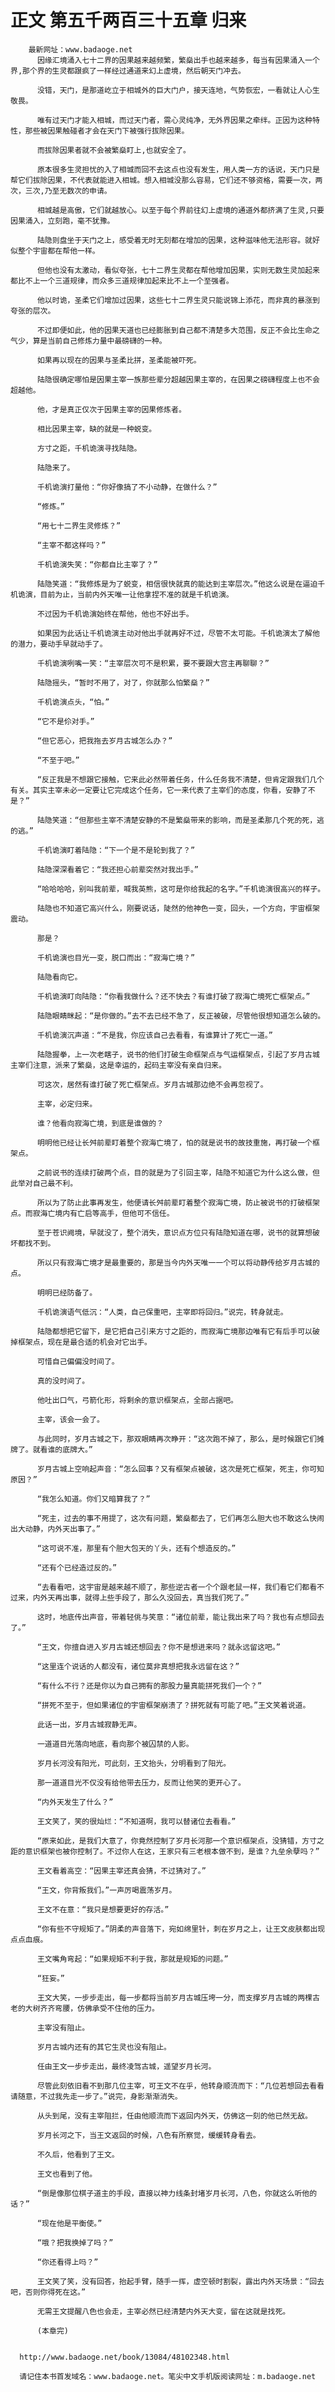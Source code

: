# 正文 第五千两百三十五章 归来
        最新网址：www.badaoge.net
          因缘汇境涌入七十二界的因果越来越频繁，繁燊出手也越来越多，每当有因果涌入一个界,那个界的生灵都跟疯了一样经过通道来幻上虚境，然后朝天门冲去。
      
          没错，天门，是那道屹立于相城外的巨大门户，接天连地，气势恢宏，一看就让人心生敬畏。
      
          唯有过天门才能入相城，而过天门者，需心灵纯净，无外界因果之牵绊。正因为这种特性，那些被因果触碰者才会在天门下被强行拔除因果。
      
          而拔除因果者就不会被繁燊盯上,也就安全了。
      
          原本很多生灵担忧的入了相城而回不去这点也没有发生，用人类一方的话说，天门只是帮它们拔除因果，不代表就能进入相城。想入相城没那么容易，它们还不够资格，需要一次，两次，三次,乃至无数次的申请。
      
          相城越是高傲，它们就越放心。以至于每个界前往幻上虚境的通道外都挤满了生灵,只要因果涌入，立刻跑，毫不犹豫。
      
          陆隐则盘坐于天门之上，感受着无时无刻都在增加的因果，这种滋味他无法形容。就好似整个宇宙都在帮他一样。
      
          但他也没有太激动，看似夸张，七十二界生灵都在帮他增加因果，实则无数生灵加起来都比不上一个三道规律，而众多三道规律加起来比不上一个至强者。
      
          他以时诡，圣柔它们增加过因果，这些七十二界生灵只能说锦上添花，而非真的暴涨到夸张的层次。
      
          不过即便如此，他的因果天道也已经膨胀到自己都不清楚多大范围，反正不会比生命之气少，算是当前自己修炼力量中最磅礴的一种。
      
          如果再以现在的因果与圣柔比拼，圣柔能被吓死。
      
          陆隐很确定哪怕是因果主宰一族那些辈分超越因果主宰的，在因果之磅礴程度上也不会超越他。
      
          他，才是真正仅次于因果主宰的因果修炼者。
      
          相比因果主宰，缺的就是一种蜕变。
      
          方寸之距，千机诡演寻找陆隐。
      
          陆隐来了。
      
          千机诡演打量他：“你好像搞了不小动静，在做什么？”
      
          “修炼。”
      
          “用七十二界生灵修炼？”
      
          “主宰不都这样吗？”
      
          千机诡演失笑：“你都自比主宰了？”
      
          陆隐笑道：“我修炼是为了蜕变，相信很快就真的能达到主宰层次。”他这么说是在逼迫千机诡演，目前为止，当前内外天唯一让他拿捏不准的就是千机诡演。
      
          不过因为千机诡演始终在帮他，他也不好出手。
      
          如果因为此话让千机诡演主动对他出手就再好不过，尽管不太可能。千机诡演太了解他的潜力，要动手早就动手了。
      
          千机诡演咧嘴一笑：“主宰层次可不是积累，要不要跟大宫主再聊聊？”
      
          陆隐摇头，“暂时不用了，对了，你就那么怕繁燊？”
      
          千机诡演点头，“怕。”
      
          “它不是伱对手。”
      
          “但它恶心，把我拖去岁月古城怎么办？”
      
          “不至于吧。”
      
          “反正我是不想跟它接触，它来此必然带着任务，什么任务我不清楚，但肯定跟我们几个有关。其实主宰未必一定要让它完成这个任务，它一来代表了主宰们的态度，你看，安静了不是？”
      
          陆隐笑道：“但那些主宰不清楚安静的不是繁燊带来的影响，而是圣柔那几个死的死，逃的逃。”
      
          千机诡演盯着陆隐：“下一个是不是轮到我了？”
      
          陆隐深深看着它：“我还担心前辈突然对我出手。”
      
          “哈哈哈哈，别叫我前辈，喊我英熊，这可是你给我起的名字。”千机诡演很高兴的样子。
      
          陆隐也不知道它高兴什么，刚要说话，陡然的他神色一变，回头，一个方向，宇宙框架震动。
      
          那是？
      
          千机诡演也目光一变，脱口而出：“寂海亡境？”
      
          陆隐看向它。
      
          千机诡演盯向陆隐：“你看我做什么？还不快去？有谁打破了寂海亡境死亡框架点。”
      
          陆隐眼睛眯起：“是你做的。”去不去已经不急了，反正被破，尽管他很想知道怎么破的。
      
          千机诡演沉声道：“不是我，你应该自己去看看，有谁算计了死亡一道。”
      
          陆隐握拳，上一次老瞎子，说书的他们打破生命框架点与气运框架点，引起了岁月古城主宰们注意，派来了繁燊，这是幸运的，起码主宰没有亲自归来。
      
          可这次，居然有谁打破了死亡框架点。岁月古城那边绝不会再忽视了。
      
          主宰，必定归来。
      
          谁？他看向寂海亡境，到底是谁做的？
      
          明明他已经让长舛前辈盯着整个寂海亡境了，怕的就是说书的故技重施，再打破一个框架点。
      
          之前说书的连续打破两个点，目的就是为了引回主宰，陆隐不知道它为什么这么做，但此举对自己最不利。
      
          所以为了防止此事再发生，他便请长舛前辈盯着整个寂海亡境，防止被说书的打破框架点。而寂海亡境内有亡启等高手，但他可不信任。
      
          至于苍识阙境，早就没了，整个消失，意识点方位只有陆隐知道在哪，说书的就算想破坏都找不到。
      
          所以只有寂海亡境才是最重要的，那是当今内外天唯一一个可以将动静传给岁月古城的点。
      
          明明已经防备了。
      
          千机诡演语气低沉：“人类，自己保重吧，主宰即将回归。”说完，转身就走。
      
          陆隐都想把它留下，是它把自己引来方寸之距的，而寂海亡境那边唯有它有后手可以破掉框架点，现在是最合适的机会对它出手。
      
          可惜自己偏偏没时间了。
      
          真的没时间了。
      
          他吐出口气，弓箭化形，将剩余的意识框架点，全部占据吧。
      
          主宰，该会一会了。
      
          与此同时，岁月古城之下，那双眼睛再次睁开：“这次跑不掉了，那么，是时候跟它们摊牌了。就看谁的底牌大。”
      
          岁月古城上空响起声音：“怎么回事？又有框架点被破，这次是死亡框架，死主，你可知原因？”
      
          “我怎么知道。你们又暗算我了？”
      
          “死主，过去的事不用提了，这次有问题，繁燊都去了，它们再怎么胆大也不敢这么快闹出大动静，内外天出事了。”
      
          “这可说不准，那里有个胆大包天的丫头，还有个想造反的。”
      
          “还有个已经造过反的。”
      
          “去看看吧，这宇宙是越来越不顺了，那些逆古者一个个跟老鼠一样，我们看它们都看不过来，内外天再出事，就得上些手段了，那么久没回去，真当我们死了。”
      
          这时，地底传出声音，带着轻佻与笑意：“诸位前辈，能让我出来了吗？我也有点想回去了。”
      
          “王文，你擅自进入岁月古城还想回去？你不是想进来吗？就永远留这吧。”
      
          “这里连个说话的人都没有，诸位莫非真想把我永远留在这？”
      
          “有什么不行？还是你以为自己拥有的那股力量真能拼死我们一个？”
      
          “拼死不至于，但如果诸位的宇宙框架崩溃了？拼死就有可能了吧。”王文笑着说道。
      
          此话一出，岁月古城寂静无声。
      
          一道道目光落向地底，看向那个被囚禁的人影。
      
          岁月长河没有阳光，可此刻，王文抬头，分明看到了阳光。
      
          那一道道目光不仅没有给他带去压力，反而让他笑的更开心了。
      
          “内外天发生了什么？”
      
          王文笑了，笑的很灿烂：“不知道啊，我可以替诸位去看看。”
      
          “原来如此，是我们大意了，你竟然控制了岁月长河那一个意识框架点，没猜错，方寸之距的意识框架也被你控制了。不过你人在这，王家只有三老根本做不到，是谁？九垒余孽吗？”
      
          王文看着高空：“因果主宰还真会猜，不过猜对了。”
      
          “王文，你背叛我们。”一声厉喝震荡岁月。
      
          王文不在意：“我只是想要更好的存活。”
      
          “你有些不守规矩了。”阴柔的声音落下，宛如绵里针，刺在岁月之上，让王文皮肤都出现点点血痕。
      
          王文嘴角弯起：“如果规矩不利于我，那就是规矩的问题。”
      
          “狂妄。”
      
          王文大笑，一步步走出，每一步都将当前岁月古城压垮一分，而支撑岁月古城的两棵古老的大树齐齐弯腰，仿佛承受不住他的压力。
      
          主宰没有阻止。
      
          岁月古城内还有的其它生灵也没有阻止。
      
          任由王文一步步走出，最终凌驾古城，遥望岁月长河。
      
          尽管此刻依旧看不到那几位主宰，可王文不在乎，他转身顺流而下：“几位若想回去看看请随意，不过我先走一步了。”说完，身影渐渐消失。
      
          从头到尾，没有主宰阻拦，任由他顺流而下返回内外天，仿佛这一刻的他已然无敌。
      
          岁月长河之下，当王文返回的时候，八色有所察觉，缓缓转身看去。
      
          不久后，他看到了王文。
      
          王文也看到了他。
      
          “倒是像那位棋子道主的手段，直接以神力线条封堵岁月长河，八色，你就这么听他的话？”
      
          “现在他是平衡使。”
      
          “哦？把我换掉了吗？”
      
          “你还看得上吗？”
      
          王文笑了笑，没有回答，抬起手臂，随手一挥，虚空顿时割裂，露出内外天场景：“回去吧，否则你得死在这。”
      
          无需王文提醒八色也会走，主宰必然已经清楚内外天大变，留在这就是找死。
      
          (本章完)
      
      
      http://www.badaoge.net/book/13084/48102348.html
      
      请记住本书首发域名：www.badaoge.net。笔尖中文手机版阅读网址：m.badaoge.net